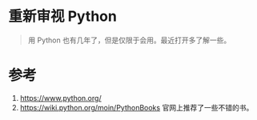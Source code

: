 # 重新审视 Python
> 用 Python 也有几年了，但是仅限于会用。最近打开多了解一些。


# 参考
1. https://www.python.org/
2. https://wiki.python.org/moin/PythonBooks
官网上推荐了一些不错的书。
